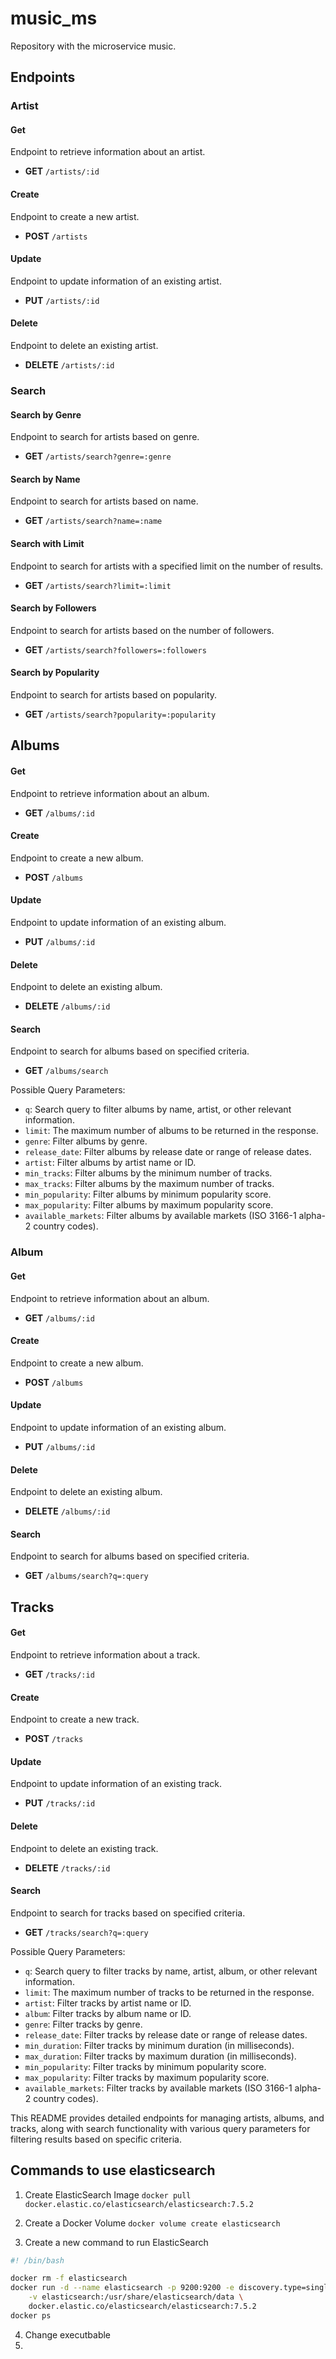 # music_ms

Repository with the microservice music.

## Endpoints

### Artist

#### Get
Endpoint to retrieve information about an artist.
- **GET** `/artists/:id`

#### Create
Endpoint to create a new artist.
- **POST** `/artists`

#### Update
Endpoint to update information of an existing artist.
- **PUT** `/artists/:id`

#### Delete
Endpoint to delete an existing artist.
- **DELETE** `/artists/:id`

### Search

#### Search by Genre
Endpoint to search for artists based on genre.
- **GET** `/artists/search?genre=:genre`

#### Search by Name
Endpoint to search for artists based on name.
- **GET** `/artists/search?name=:name`

#### Search with Limit
Endpoint to search for artists with a specified limit on the number of results.
- **GET** `/artists/search?limit=:limit`

#### Search by Followers
Endpoint to search for artists based on the number of followers.
- **GET** `/artists/search?followers=:followers`

#### Search by Popularity
Endpoint to search for artists based on popularity.
- **GET** `/artists/search?popularity=:popularity`

## Albums

#### Get
Endpoint to retrieve information about an album.
- **GET** `/albums/:id`

#### Create
Endpoint to create a new album.
- **POST** `/albums`

#### Update
Endpoint to update information of an existing album.
- **PUT** `/albums/:id`

#### Delete
Endpoint to delete an existing album.
- **DELETE** `/albums/:id`

#### Search
Endpoint to search for albums based on specified criteria.
- **GET** `/albums/search`

Possible Query Parameters:
- `q`: Search query to filter albums by name, artist, or other relevant information.
- `limit`: The maximum number of albums to be returned in the response.
- `genre`: Filter albums by genre.
- `release_date`: Filter albums by release date or range of release dates.
- `artist`: Filter albums by artist name or ID.
- `min_tracks`: Filter albums by the minimum number of tracks.
- `max_tracks`: Filter albums by the maximum number of tracks.
- `min_popularity`: Filter albums by minimum popularity score.
- `max_popularity`: Filter albums by maximum popularity score.
- `available_markets`: Filter albums by available markets (ISO 3166-1 alpha-2 country codes).

### Album

#### Get
Endpoint to retrieve information about an album.
- **GET** `/albums/:id`

#### Create
Endpoint to create a new album.
- **POST** `/albums`

#### Update
Endpoint to update information of an existing album.
- **PUT** `/albums/:id`

#### Delete
Endpoint to delete an existing album.
- **DELETE** `/albums/:id`

#### Search
Endpoint to search for albums based on specified criteria.
- **GET** `/albums/search?q=:query`

## Tracks

#### Get
Endpoint to retrieve information about a track.
- **GET** `/tracks/:id`

#### Create
Endpoint to create a new track.
- **POST** `/tracks`

#### Update
Endpoint to update information of an existing track.
- **PUT** `/tracks/:id`

#### Delete
Endpoint to delete an existing track.
- **DELETE** `/tracks/:id`

#### Search
Endpoint to search for tracks based on specified criteria.
- **GET** `/tracks/search?q=:query`

Possible Query Parameters:
- `q`: Search query to filter tracks by name, artist, album, or other relevant information.
- `limit`: The maximum number of tracks to be returned in the response.
- `artist`: Filter tracks by artist name or ID.
- `album`: Filter tracks by album name or ID.
- `genre`: Filter tracks by genre.
- `release_date`: Filter tracks by release date or range of release dates.
- `min_duration`: Filter tracks by minimum duration (in milliseconds).
- `max_duration`: Filter tracks by maximum duration (in milliseconds).
- `min_popularity`: Filter tracks by minimum popularity score.
- `max_popularity`: Filter tracks by maximum popularity score.
- `available_markets`: Filter tracks by available markets (ISO 3166-1 alpha-2 country codes).

This README provides detailed endpoints for managing artists, albums, and tracks, along with search functionality with various query parameters for filtering results based on specific criteria.

## Commands to use elasticsearch

1. Create ElasticSearch Image
`docker pull docker.elastic.co/elasticsearch/elasticsearch:7.5.2
`

2. Create a Docker Volume `docker volume create elasticsearch
`

3. Create a new command to run ElasticSearch 

```bash
#! /bin/bash

docker rm -f elasticsearch
docker run -d --name elasticsearch -p 9200:9200 -e discovery.type=single-node \
    -v elasticsearch:/usr/share/elasticsearch/data \
    docker.elastic.co/elasticsearch/elasticsearch:7.5.2
docker ps
```


4. Change executbable 
5. 